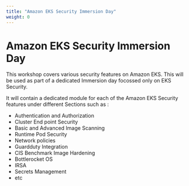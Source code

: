 ```yaml
---
title: "Amazon EKS Security Immersion Day"
weight: 0
---
```


# Amazon EKS Security Immersion Day

This workshop covers various security features on Amazon EKS. This will be used as part of a dedicated Immersion day focossed only on EKS Security. 

It will contain a dedicated module for each of the Amazon EKS Security features under different Sections such as :

* Authentication and Authorization
* Cluster End point Security
* Basic and Advanced Image Scanning
* Runtime Pod Security
* Network policies
* Guardduty Integration
* CIS Benchmark Image Hardening
* Bottlerocket OS
* IRSA
* Secrets Management
* etc